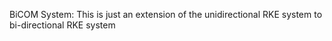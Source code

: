 BiCOM System:
This is just an extension of the unidirectional RKE system to bi-directional RKE system

